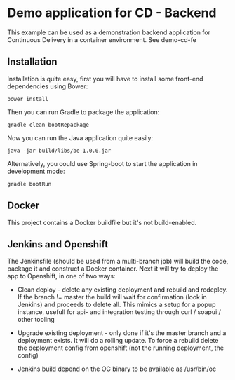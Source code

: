 # Demo application for CD - Backend
This example can be used as a demonstration backend application for Continuous Delivery in a container environment.
See demo-cd-fe

## Installation
Installation is quite easy, first you will have to install some front-end dependencies using Bower:
```
bower install
```

Then you can run Gradle to package the application:
```
gradle clean bootRepackage
```

Now you can run the Java application quite easily:
```
java -jar build/libs/be-1.0.0.jar
```

Alternatively, you could use Spring-boot to start the application in development mode:
```
gradle bootRun
```
## Docker
This project contains a Docker buildfile but it's not build-enabled.

## Jenkins and Openshift
The Jenkinsfile (should be used from a multi-branch job) will build the code, package it and construct a Docker container.
Next it will try to deploy the app to Openshift, in one of two ways:

- Clean deploy - delete any existing deployment and rebuild and redeploy. If the branch != master the build will wait for confirmation (look in Jenkins) and proceeds to delete all. This mimics a setup for a popup instance, usefull for api- and integration testing through curl / soapui / other tooling

- Upgrade existing deployment - only done if it's the master branch and a deployment exists. It will do a rolling update. To force a rebuild delete the deployment config from openshift (not the running deployment, the config)

- Jenkins build depend on the OC binary to be available as /usr/bin/oc
